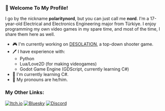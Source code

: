 ### 👋 Welcome To My Profile!

I go by the nickname **polaritynord**, but you can just call me **nord**. I'm a 17-year-old Electrical and Electronics Engineering major from Türkiye. I enjoy programming my own video games in my spare time, and most of the time, I share them here as well.

- 🎮 I'm currently working on [DESOLATION](https://github.com/polaritynord/desolation/), a top-down shooter game.
- 🖊️ I have experience with:
  - Python 
  - Lua/Love2D (for making videogames)
  - Godot Game Engine (GDScript, currently learning C#)
- 📖 I'm currently learning C#.
- 👤 My pronouns are he/him.

### My Other Links:
[![Itch.io](https://img.shields.io/badge/Itch-%23FF0B34.svg?style=for-the-badge&logo=Itch.io&logoColor=white)](https://polaritynord.itch.io/)
[![Bluesky](https://img.shields.io/badge/Bluesky-0285FF?style=for-the-badge&logo=Bluesky&logoColor=white)](https://bsky.app/profile/polaritynord.bsky.social)
[![Discord](https://img.shields.io/badge/Discord-%235865F2.svg?style=for-the-badge&logo=discord&logoColor=white)](https://discordapp.com/users/746416274644664390/)
